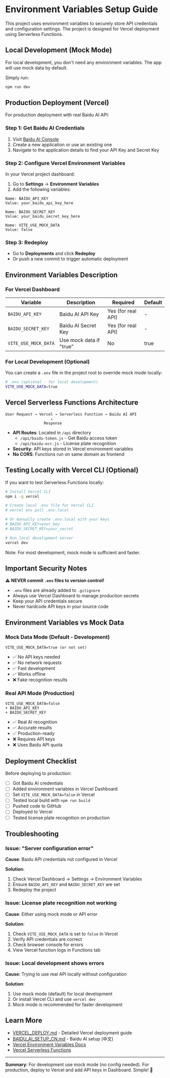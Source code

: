# Environment Variables Setup Guide

This project uses environment variables to securely store API credentials and configuration settings. The project is designed for Vercel deployment using Serverless Functions.

## Local Development (Mock Mode)

For local development, you don't need any environment variables. The app will use mock data by default.

Simply run:

```bash
npm run dev
```

## Production Deployment (Vercel)

For production deployment with real Baidu AI API:

### Step 1: Get Baidu AI Credentials

1. Visit [Baidu AI Console](https://console.bce.baidu.com/ai/)
2. Create a new application or use an existing one
3. Navigate to the application details to find your API Key and Secret Key

### Step 2: Configure Vercel Environment Variables

In your Vercel project dashboard:

1. Go to **Settings** → **Environment Variables**
2. Add the following variables:

```
Name: BAIDU_API_KEY
Value: your_baidu_api_key_here

Name: BAIDU_SECRET_KEY
Value: your_baidu_secret_key_here

Name: VITE_USE_MOCK_DATA
Value: false
```

### Step 3: Redeploy

- Go to **Deployments** and click **Redeploy**
- Or push a new commit to trigger automatic deployment

## Environment Variables Description

### For Vercel Dashboard

| Variable             | Description             | Required           | Default |
| -------------------- | ----------------------- | ------------------ | ------- |
| `BAIDU_API_KEY`      | Baidu AI API Key        | Yes (for real API) | -       |
| `BAIDU_SECRET_KEY`   | Baidu AI Secret Key     | Yes (for real API) | -       |
| `VITE_USE_MOCK_DATA` | Use mock data if "true" | No                 | true    |

### For Local Development (Optional)

You can create a `.env` file in the project root to override mock mode locally:

```bash
# .env (optional - for local development)
VITE_USE_MOCK_DATA=true
```

## Vercel Serverless Functions Architecture

```
User Request → Vercel → Serverless Function → Baidu AI API
                    ↓
                 Response
```

- **API Routes**: Located in `/api` directory
  - `/api/baidu-token.js` - Get Baidu access token
  - `/api/baidu-ocr.js` - License plate recognition
- **Security**: API keys stored in Vercel environment variables
- **No CORS**: Functions run on same domain as frontend

## Testing Locally with Vercel CLI (Optional)

If you want to test Serverless Functions locally:

```bash
# Install Vercel CLI
npm i -g vercel

# Create local .env file for Vercel CLI
# vercel env pull .env.local

# Or manually create .env.local with your keys
# BAIDU_API_KEY=your_key
# BAIDU_SECRET_KEY=your_secret

# Run local development server
vercel dev
```

Note: For most development, mock mode is sufficient and faster.

## Important Security Notes

⚠️ **NEVER commit `.env` files to version control!**

- `.env` files are already added to `.gitignore`
- Always use Vercel Dashboard to manage production secrets
- Keep your API credentials secure
- Never hardcode API keys in your source code

## Environment Variables vs Mock Data

### Mock Data Mode (Default - Development)

```
VITE_USE_MOCK_DATA=true (or not set)
```

- ✅ No API keys needed
- ✅ No network requests
- ✅ Fast development
- ✅ Works offline
- ❌ Fake recognition results

### Real API Mode (Production)

```
VITE_USE_MOCK_DATA=false
+ BAIDU_API_KEY
+ BAIDU_SECRET_KEY
```

- ✅ Real AI recognition
- ✅ Accurate results
- ✅ Production-ready
- ❌ Requires API keys
- ❌ Uses Baidu API quota

## Deployment Checklist

Before deploying to production:

- [ ] Got Baidu AI credentials
- [ ] Added environment variables in Vercel Dashboard
- [ ] Set `VITE_USE_MOCK_DATA=false` in Vercel
- [ ] Tested local build with `npm run build`
- [ ] Pushed code to GitHub
- [ ] Deployed to Vercel
- [ ] Tested license plate recognition on production

## Troubleshooting

### Issue: "Server configuration error"

**Cause**: Baidu API credentials not configured in Vercel

**Solution**:

1. Check Vercel Dashboard → Settings → Environment Variables
2. Ensure `BAIDU_API_KEY` and `BAIDU_SECRET_KEY` are set
3. Redeploy the project

### Issue: License plate recognition not working

**Cause**: Either using mock mode or API error

**Solution**:

1. Check `VITE_USE_MOCK_DATA` is set to `false` in Vercel
2. Verify API credentials are correct
3. Check browser console for errors
4. View Vercel function logs in Functions tab

### Issue: Local development shows errors

**Cause**: Trying to use real API locally without configuration

**Solution**:

1. Use mock mode (default) for local development
2. Or install Vercel CLI and use `vercel dev`
3. Mock mode is recommended for faster development

## Learn More

- [VERCEL_DEPLOY.md](./VERCEL_DEPLOY.md) - Detailed Vercel deployment guide
- [BAIDU_AI_SETUP_CN.md](./BAIDU_AI_SETUP_CN.md) - Baidu AI setup (中文)
- [Vercel Environment Variables Docs](https://vercel.com/docs/concepts/projects/environment-variables)
- [Vercel Serverless Functions](https://vercel.com/docs/functions)

---

**Summary**: For development use mock mode (no config needed). For production, deploy to Vercel and add API keys in Dashboard. Simple! 🚀
